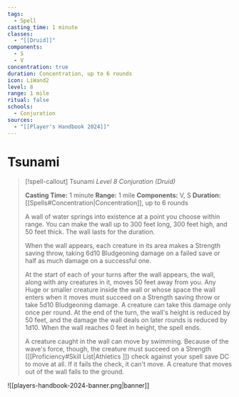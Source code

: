 ```yaml
---
tags:
  - Spell
casting_time: 1 minute
classes:
  - "[[Druid]]"
components:
  - S
  - V
concentration: true
duration: Concentration, up to 6 rounds
icon: LiWand2
level: 8
range: 1 mile
ritual: false
schools:
  - Conjuration
sources:
  - "[[Player's Handbook 2024]]"
---
```


# Tsunami

>[!spell-callout] Tsunami
>_Level 8 Conjuration (Druid)_
>
>**Casting Time:** 1 minute
>**Range:** 1 mile
>**Components:** V, S
>**Duration:** [[Spells#Concentration\|Concentration]], up to 6 rounds
>
>A wall of water springs into existence at a point you choose within range. You can make the wall up to 300 feet long, 300 feet high, and 50 feet thick. The wall lasts for the duration.
>
>When the wall appears, each creature in its area makes a Strength saving throw, taking 6d10 Bludgeoning damage on a failed save or half as much damage on a successful one.
>
>At the start of each of your turns after the wall appears, the wall, along with any creatures in it, moves 50 feet away from you. Any Huge or smaller creature inside the wall or whose space the wall enters when it moves must succeed on a Strength saving throw or take 5d10 Bludgeoning damage. A creature can take this damage only once per round. At the end of the turn, the wall's height is reduced by 50 feet, and the damage the wall deals on later rounds is reduced by 1d10. When the wall reaches 0 feet in height, the spell ends.
>
>A creature caught in the wall can move by swimming. Because of the wave's force, though, the creature must succeed on a Strength ([[Proficiency#Skill List\|Athletics ]]) check against your spell save DC to move at all. If it fails the check, it can't move. A creature that moves out of the wall falls to the ground.


![[players-handbook-2024-banner.png|banner]]
